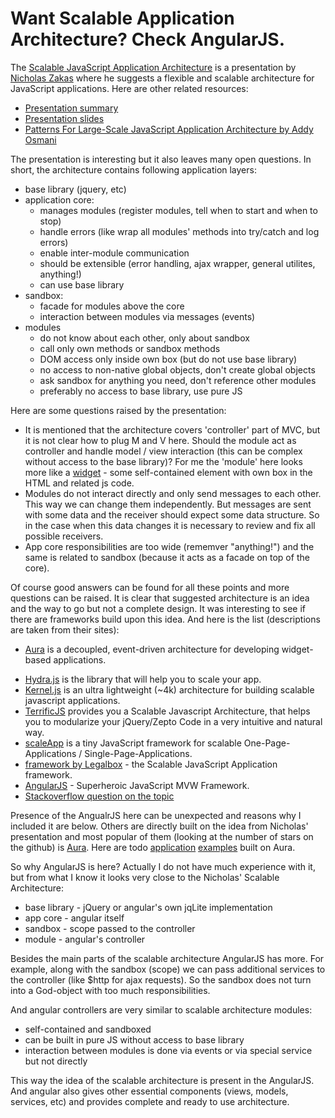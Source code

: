 Want Scalable Application Architecture? Check AngularJS.
============================================

The [Scalable JavaScript Application Architecture](http://www.youtube.com/watch?v=mKouqShWI4o) is a  presentation by [Nicholas Zakas](http://www.nczonline.net/) where he suggests a flexible and scalable architecture for JavaScript applications. Here are other related resources:

* [Presentation summary](http://www.ubelly.com/2011/11/scalablejs/)
* [Presentation slides](http://www.slideshare.net/nzakas/scalable-javascript-application-architecture)
* [Patterns For Large-Scale JavaScript Application Architecture by Addy Osmani](http://addyosmani.com/largescalejavascript/)

The presentation is interesting but it also leaves many open questions.
In short, the architecture contains following application layers:
* base library (jquery, etc)
* application core:
  * manages modules (register modules, tell when to start and when to stop)
  * handle errors (like wrap all modules' methods into try/catch and log errors)
  * enable inter-module communication
  * should be extensible (error handling, ajax wrapper, general utilites, anything!)
  * can use base library
* sandbox:
  * facade for modules above the core
  * interaction between modules via messages (events)
* modules
  * do not know about each other, only about sandbox
  * call only own methods or sandbox methods
  * DOM access only inside own box (but do not use base library)
  * no access to non-native global objects, don't create global objects
  * ask sandbox for anything you need, don't reference other modules
  * preferably no access to base library, use pure JS

Here are some questions raised by the presentation:
* It is mentioned that the architecture covers 'controller' part of MVC, but it is not clear how to plug M and V here. Should the module act as controller and handle model / view interaction (this can be complex without access to the base library)? For me the 'module' here looks more like a [widget](http://en.wikipedia.org/wiki/Web_widget#Widget) - some self-contained element with own box in the HTML and related js code.
* Modules do not interact directly and only send messages to each other. This way we can change them independently. But messages are sent with some data and the receiver should expect some data structure. So in the case when this data changes it is necessary to review and fix all possible receivers.
* App core responsibilities are too wide (rememver "anything!") and the same is related to sandbox (because it acts as a facade on top of the core).

Of course good answers can be found for all these points and more questions can be raised. It is clear that suggested architecture is an idea and the way to go but not a complete design.
It was interesting to see if there are frameworks build upon this idea.
And here is the list (descriptions are taken from their sites):

  * [Aura](https://github.com/aurajs/aura) is a decoupled, event-driven architecture for developing widget-based applications.
  - [Hydra.js](http://tcorral.github.com/Hydra.js/) is the library that will help you to scale your app.
  - [Kernel.js](http://alanlindsay.me/kerneljs/) is an ultra lightweight (~4k) architecture for building scalable javascript applications.
  - [TerrificJS](http://terrifically.org/) provides you a Scalable Javascript Architecture, that helps you to modularize your jQuery/Zepto Code in a very intuitive and natural way.
  - [scaleApp](http://scaleapp.org/) is a tiny JavaScript framework for scalable One-Page-Applications / Single-Page-Applications.
  - [framework by Legalbox](https://github.com/legalbox/lb_js_scalableApp) - the Scalable JavaScript Application framework.
  - [AngularJS](http://angularjs.org/) - Superheroic JavaScript MVW Framework.
  - [Stackoverflow question on the topic](http://stackoverflow.com/questions/8701336/good-implementation-of-scalable-javascript-application-architecture-sandbox-by)

Presence of the AngualrJS here can be unexpected and reasons why I included it are below.
Others are directly built on the idea from Nicholas' presentation and most popular of them (looking at the number of stars on the github) is [Aura](https://github.com/aurajs/aura). Here are todo [application](https://github.com/sbellity/aura-todos) [examples](https://github.com/alexanderbeletsky/todomvc-aura) built on Aura.

So why AngularJS is here? Actually I do not have much experience with it, but from what I know it looks very close to the Nicholas' Scalable Architecture:
* base library - jQuery or angular's own jqLite implementation
* app core - angular itself
* sandbox - scope passed to the controller
* module - angular's controller

Besides the main parts of the scalable architecture AngularJS has more. For example, along with the sandbox (scope) we can pass additional services to the controller (like $http for ajax requests). So the sandbox does not turn into a God-object with too much responsibilities.

And angular controllers are very similar to scalable architecture modules:
* self-contained and sandboxed
* can be built in pure JS without access to base library
* interaction between modules is done via events or via special service but not directly

This way the idea of the scalable architecture is present in the AngularJS. And angular also gives other essential components (views, models, services, etc) and provides complete and ready to use architecture.
